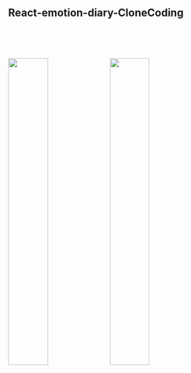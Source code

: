 <h2>React-emotion-diary-CloneCoding<h2>
<br/><br/>
<img width="40%" height="40%" src="https://user-images.githubusercontent.com/112841343/226125936-00d98b5e-4732-46e3-ae7f-3d3c0e9d1cc8.png"/>
<img width="40%" height="40%" src="https://user-images.githubusercontent.com/112841343/226125937-5f9c55f4-3591-4ecd-969a-60e1eed1c819.png">
